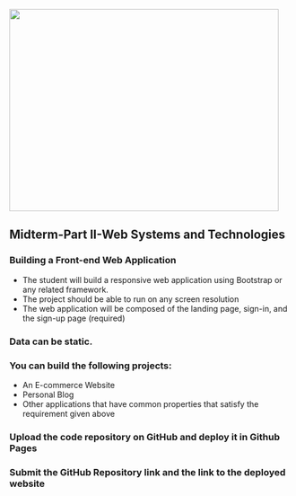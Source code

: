 <img src="https://i.giphy.com/media/v1.Y2lkPTc5MGI3NjExMjdzeHNoZjl2OWd1bHh2aTJudnU4NGh3amVlZGVraGs1bjFnOHphbSZlcD12MV9pbnRlcm5hbF9naWZfYnlfaWQmY3Q9Zw/nFLW7PNGgN3lI68rdv/giphy.gif" width="480" height="360" style="" frameBorder="0" class="giphy-embed" allowFullScreen></img>


## Midterm-Part II-Web Systems and Technologies

### Building a Front-end Web Application
- The student will build a responsive web application using Bootstrap or any related framework.
- The project should be able to run on any screen resolution
- The web application will be composed of the landing page, sign-in, and the sign-up page (required)
### Data can be static.
### You can build the following projects:
- An E-commerce Website
- Personal Blog
- Other applications that have common properties that satisfy the requirement given above

### Upload the code repository on GitHub and deploy it in Github Pages

### Submit the GitHub Repository link and the link to the deployed website

